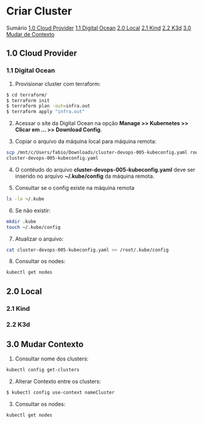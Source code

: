 # <h1>Criar Cluster</h1>

Sumário
[1.0 Cloud Provider](#20-cloud-provider)
    [1.1 Digital Ocean](#21-digital-ocean)
[2.0 Local](#30-local)
    [2.1 Kind](#31-kind)
    [2.2 K3d](#32-k3d)
[3.0 Mudar de Contexto](#30-mudar-contexto)

## <h2>1.0 Cloud Provider </h2>

### <h3>1.1 Digital Ocean</h3>

1. Provisionar cluster com terraform:
``` bash
$ cd terraform/
$ terraform init
$ terraform plan -out=infra.out
$ terraform apply "infra.out"
```

2. Acessar o site da Digital Ocean na opção **Manage >> Kubernetes >> Clicar em ... >> Download Config**.

3. Copiar o arquivo da máquina local para máquina remota:
``` bash
scp /mnt/c/Users/fabio/Downloads/cluster-devops-005-kubeconfig.yaml root@ipDaMaquinaVirtual:/root
cluster-devops-005-kubeconfig.yaml
```

4. O contéudo do arquivo **cluster-devops-005-kubeconfig.yaml** deve ser inserido no arquivo **~/.kube/config** da máquina remota.

5. Consultar se o config existe na máquina remota
``` bash
ls -la ~/.kube
```
6. Se não existir:
``` bash
mkdir .kube
touch ~/.kube/config
```

7. Atualizar o arquivo:
``` bash
cat cluster-devops-005-kubeconfig.yaml >> /root/.kube/config
```

8. Consultar os nodes:
``` bash
kubectl get nodes
```

## <h2>2.0 Local</h2>

### <h3>2.1 Kind</h3>

### <h3>2.2 K3d</h3>


## <h2>3.0 Mudar Contexto</h2>

1. Consultar nome dos clusters:

``` bash
kubectl config get-clusters
```

2. Alterar Contexto entre os clusters:

``` bash
$ kubectl config use-context nameCluster
```

3. Consultar os nodes:
``` bash
kubectl get nodes
```

